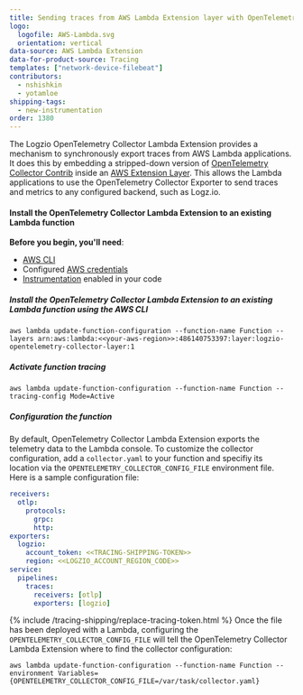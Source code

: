 ```yaml
---
title: Sending traces from AWS Lambda Extension layer with OpenTelemetry Collector
logo:
  logofile: AWS-Lambda.svg
  orientation: vertical
data-source: AWS Lambda Extension
data-for-product-source: Tracing
templates: ["network-device-filebeat"]
contributors:
  - nshishkin
  - yotamloe
shipping-tags:
  - new-instrumentation
order: 1380
---
```


The Logzio OpenTelemetry Collector Lambda Extension provides a mechanism to synchronously export traces from AWS Lambda applications. It does this by embedding a stripped-down version of [OpenTelemetry Collector Contrib](https://github.com/open-telemetry/opentelemetry-collector-contrib) inside an [AWS Extension Layer](https://aws.amazon.com/blogs/compute/introducing-aws-lambda-extensions-in-preview/). This allows the Lambda applications to use the OpenTelemetry Collector Exporter to send traces and metrics to any configured backend, such as Logz.io.

  
#### Install the OpenTelemetry Collector Lambda Extension to an existing Lambda function

**Before you begin, you'll need**:

* [AWS CLI](https://docs.aws.amazon.com/cli/latest/userguide/install-cliv2.html)
* Configured [AWS credentials](https://docs.aws.amazon.com/cli/latest/userguide/cli-configure-files.html)
* [Instrumentation](https://docs.logz.io/shipping/tracing-sources/opentelemetry-nodejs-lambda.html) enabled in your code


<div class="tasklist">

##### Install the OpenTelemetry Collector Lambda Extension to an existing Lambda function using the AWS CLI

```shell
aws lambda update-function-configuration --function-name Function --layers arn:aws:lambda:<<your-aws-region>>:486140753397:layer:logzio-opentelemetry-collector-layer:1	
```
  
##### Activate function tracing
  
```shelll
aws lambda update-function-configuration --function-name Function --tracing-config Mode=Active
```
  
##### Configuration the function
  
By default, OpenTelemetry Collector Lambda Extension exports the telemetry data to the Lambda console. To customize the collector configuration, add a `collector.yaml` to your function and specifiy its location via the `OPENTELEMETRY_COLLECTOR_CONFIG_FILE` environment file. Here is a sample configuration file:
  
```yaml
receivers:
  otlp:
    protocols:
      grpc:
      http:
exporters:
  logzio:
    account_token: <<TRACING-SHIPPING-TOKEN>>
    region: <<LOGZIO_ACCOUNT_REGION_CODE>>
service:
  pipelines:
    traces:
      receivers: [otlp]
      exporters: [logzio]
```
  
{% include /tracing-shipping/replace-tracing-token.html %}
Once the file has been deployed with a Lambda, configuring the `OPENTELEMETRY_COLLECTOR_CONFIG_FILE` will tell the OpenTelemetry Collector Lambda Extension where to find the collector configuration:
```
aws lambda update-function-configuration --function-name Function --environment Variables={OPENTELEMETRY_COLLECTOR_CONFIG_FILE=/var/task/collector.yaml}
```
</div>

